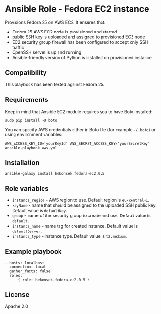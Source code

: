 # Ansible Role - Fedora EC2 instance

Provisions Fedora 25 on AWS EC2. It ensures that:
- Fedora 25 AWS EC2 node is provisioned and started
- public SSH key is uploaded and assigned to provisioned EC2 node
- EC2 security group firewall has been configured to accept only SSH traffic
- OpenSSH server is up and running
- Ansible-friendly version of Python is installed on provisioned instance

## Compatibility

This playbook has been tested against Fedora 25.

## Requirements

Keep in mind that Ansible EC2 module requires you to have Boto installed: 

    sudo pip install -U boto

You can specify AWS credentials either in Boto file (for example `~/.boto`) or using environment variables:
    
    AWS_ACCESS_KEY_ID='yourKeyId' AWS_SECRET_ACCESS_KEY='yourSecretKey' ansible-playbook aws.yml

## Installation 

    ansible-galaxy install hekonsek.fedora-ec2,0.5

## Role variables

- `instance_region` - AWS region to use. Default region is `eu-central-1`.
- `keyName` - name that should be assigned to the uploaded SSH public key. Default value is `defaultKey`.
- `group` - name of the security group to create and use. Default value is `default`.
- `instance_name` - name tag for created instance. Default value is `defaultServer`.
- `instance_type` - instance type. Default value is `t2.medium`.

## Example playbook

```
- hosts: localhost
  connection: local
  gather_facts: false
  roles:
    - { role: hekonsek.fedora-ec2,0.5 }
```

## License

Apache 2.0